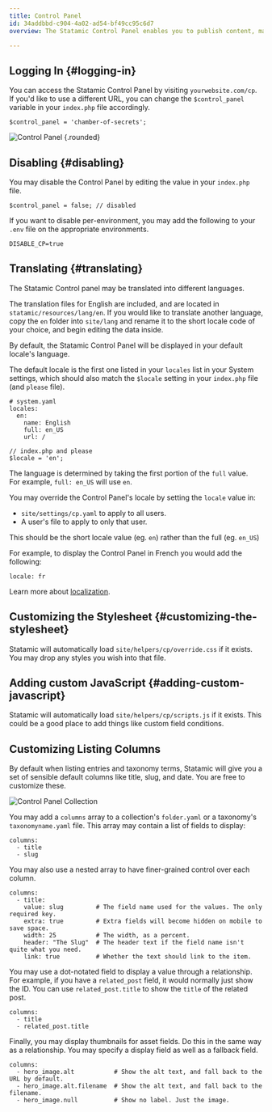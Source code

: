 ```yaml
---
title: Control Panel
id: 34addbbd-c904-4a02-ad54-bf49cc95c6d7
overview: The Statamic Control Panel enables you to publish content, manage users, configure settings, run updates, and all manner of other useful things. It's responsive, intuitive, and powerful.

---
```

## Logging In {#logging-in}

You can access the Statamic Control Panel by visiting `yourwebsite.com/cp`. If you'd like to use a different URL, you can change the `$control_panel` variable in your `index.php` file accordingly.

```language-php
$control_panel = 'chamber-of-secrets';
```


![Control Panel](/assets/img/screenshots/cp-login.jpg) {.rounded}

## Disabling {#disabling}

You may disable the Control Panel by editing the value in your `index.php` file.

```language-php
$control_panel = false; // disabled
```

If you want to disable per-environment, you may add the following to your `.env` file on the appropriate environments.

```
DISABLE_CP=true
```

## Translating {#translating}

The Statamic Control panel may be translated into different languages.

The translation files for English are included, and are located in `statamic/resources/lang/en`. If you would like to translate another language, copy the `en` folder into `site/lang` and rename it to the short locale code of your choice, and begin editing the data inside.

By default, the Statamic Control Panel will be displayed in your default locale's language.

The default locale is the first one listed in your `locales` list in your System settings, which should also match the `$locale` setting in your `index.php` file (and `please` file).

```language-yaml
# system.yaml
locales:
  en:
    name: English
    full: en_US
    url: /
```

```language-php
// index.php and please
$locale = 'en';
```

The language is determined by taking the first portion of the `full` value.  
For example, `full: en_US` will use `en`.

You may override the Control Panel's locale by setting the `locale` value in:

- `site/settings/cp.yaml` to apply to all users.
- A user's file to apply to only that user.

This should be the short locale value (eg. `en`) rather than the full (eg. `en_US`)

For example, to display the Control Panel in French you would add the following:

``` .language-yaml
locale: fr
```

Learn more about [localization](/localization).

## Customizing the Stylesheet {#customizing-the-stylesheet}

Statamic will automatically load `site/helpers/cp/override.css` if it exists. You may drop any styles you wish into that file.

## Adding custom JavaScript {#adding-custom-javascript}

Statamic will automatically load `site/helpers/cp/scripts.js` if it exists. This could be a good place to add things like custom field conditions.

## Customizing Listing Columns

By default when listing entries and taxonomy terms, Statamic will give you a set of sensible default columns like title, slug, and date.
You are free to customize these.

![Control Panel Collection](/assets/img/screenshots/cp-collection.png)

You may add a `columns` array to a collection's `folder.yaml` or a taxonomy's `taxonomyname.yaml` file. This array may contain a list of fields to display:

``` .language-yaml
columns:
  - title
  - slug
```

You may also use a nested array to have finer-grained control over each column.

``` .language-yaml
columns:
  - title:
    value: slug         # The field name used for the values. The only required key.
    extra: true         # Extra fields will become hidden on mobile to save space.
    width: 25           # The width, as a percent.
    header: "The Slug"  # The header text if the field name isn't quite what you need.
    link: true          # Whether the text should link to the item.
```

You may use a dot-notated field to display a value through a relationship. For example, if you have a `related_post` field, it would normally just show the ID. You can use `related_post.title` to show the `title` of the related post.

``` .language-yaml
columns:
  - title
  - related_post.title
```

Finally, you may display thumbnails for asset fields. Do this in the same way as a relationship. You may specify a display field as well as a fallback field.

``` .language-yaml
columns:
  - hero_image.alt           # Show the alt text, and fall back to the URL by default.
  - hero_image.alt.filename  # Show the alt text, and fall back to the filename.
  - hero_image.null          # Show no label. Just the image.
```
